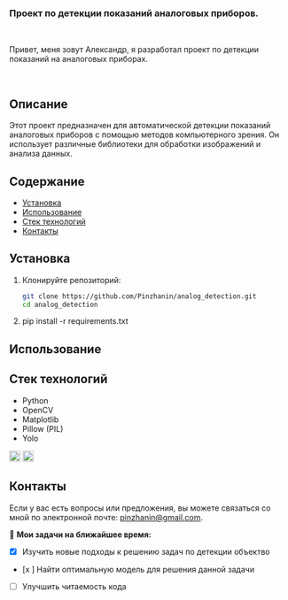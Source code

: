 ### Проект по детекции показаний аналоговых приборов.

<br />

Привет, меня зовут Александр, я разработал проект по детекции показаний на аналоговых приборах.

<br />

## Описание

Этот проект предназначен для автоматической детекции показаний аналоговых приборов с помощью методов компьютерного зрения. Он использует различные библиотеки для обработки изображений и анализа данных.

## Содержание

- [Установка](#установка)
- [Использование](#использование)
- [Стек технологий](#технологии)
- [Контакты](#контакты)
  

## Установка

1. Клонируйте репозиторий:
   ```bash
   git clone https://github.com/Pinzhanin/analog_detection.git
   cd analog_detection
2. pip install -r requirements.txt

## Использование


## Стек технологий 
- Python
- OpenCV
- Matplotlib
- Pillow (PIL)
- Yolo

<code><img height="20" src="https://raw.githubusercontent.com/github/explore/80688e429a7d4ef2fca1e82350fe8e3517d3494d/topics/git/git.png"></code>
<code><img height="20" src="https://raw.githubusercontent.com/github/explore/80688e429a7d4ef2fca1e82350fe8e3517d3494d/topics/python/python.png"></code>

## Контакты

Если у вас есть вопросы или предложения, вы можете связаться со мной по электронной почте: pinzhanin@gmail.com.



🚧 **Мои задачи на ближайшее время:**
<!-- TODO-IST:START -->
* [x] Изучить новые подходы к решению задач по детекции объектво
* [x ] Найти оптимальную модель для решения данной задачи
* [ ] Улучшить читаемость кода       
<!-- TODO-IST:END -->